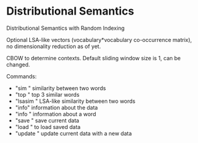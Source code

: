 # Distributional Semantics
Distributional Semantics with Random Indexing

Optional LSA-like vectors (vocabulary*vocabulary co-occurrence matrix), no dimensionality reduction as of yet.

CBOW to determine contexts. Default sliding window size is 1, can be changed.

Commands:
* "sim <word> <word>" similarity between two words
* "top <word>" top 3 similar words
* "lsasim <word> <word>" LSA-like similarity between two words
* "info" information about the data
* "info <word>" information about a word
* "save <name>" save current data
* "load <name>" to load saved data
* "update <path>" update current data with a new data

